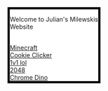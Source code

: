 <!DOCTYPE html>

<head>

<title> Julian Milewski Website </title>
<style>
    .container-1{
    background-color: white;
    width: 40%;
    max-width: 1000px;
    border: 5px solid black;
    margin-left: auto;
    margin-right: auto;
}
.container-2{
    width: 40%;
    max-width: 1000px;
    margin-left: auto;
    margin-right: auto;
}
.container-3{
    width: 40%;
    max-width: 1000px;
    height: 100%;
    max-height: 1000px;
    margin-left: auto;
    margin-right: auto;
}
iframe{
    width:100%;
    height: 300px;
    max-width: 1000px;
}
.splash {
    width: 100%;
    height: auto;
}
.button-web {
    width: 20%;
    height: 20%;
}
#name {
	font: Times New Roman;
    font-size: 1vw;
	font-style: italic;
	font-weight: bold;
	font-variant: small-caps;
	color: blue;
	text-decoration-line: underline;
	text-decoration-style: single;
}
</style>

</head>
<body background="http://Oskar-piatek.com/images/backdrop.png">
    <div class="container-1">

<p> Welcome to Julian's Milewskis Website </p>
<br>
<a href="https://d1tm91r4ytbt54.cloudfront.net/2779cbcb-a02f-48a3-9e2e-95a8d123d165/1685483461665/web/index.html">Minecraft<a/>
<br>
    <a href="http://oskar-piatek.com/cookie/">Cookie Clicker</a>
    <br>
    <a href="http://oskar-piatek.com/1v1lol/">1v1 lol</a>
    <br>
    <a href="http://oskar-piatek.com/2048//">2048</a>
    <br>
<!--
    <a href="http://oskar-piatek.com/smurf//">Smurf Cat Clicker</a>
    <br>
-->
    <a href="http://oskar-piatek.com/chrome-dino//">Chrome Dino</a>
    </div>
</body>                              

</html>
